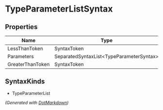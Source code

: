 # TypeParameterListSyntax

## Properties

| Name             | Type                                      |
| ---------------- | ----------------------------------------- |
| LessThanToken    | SyntaxToken                               |
| Parameters       | SeparatedSyntaxList\<TypeParameterSyntax> |
| GreaterThanToken | SyntaxToken                               |

## SyntaxKinds

* TypeParameterList

*\(Generated with [DotMarkdown](http://github.com/JosefPihrt/DotMarkdown)\)*